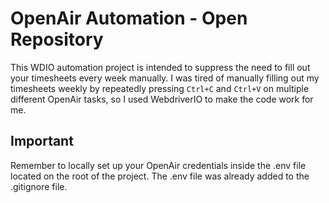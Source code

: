 # OpenAir Automation - Open Repository

This WDIO automation project is intended to suppress the need to fill out your timesheets every week manually.
I was tired of manually filling out my timesheets weekly by repeatedly pressing `Ctrl+C` and `Ctrl+V` on multiple different OpenAir tasks, so I used WebdriverIO to make the code work for me. 

## Important
Remember to locally set up your OpenAir credentials inside the .env file located on the root of the project. The .env file was already added to the .gitignore file.
